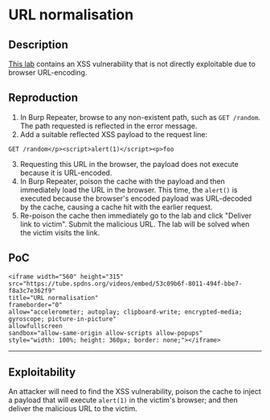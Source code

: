 # URL normalisation

## Description

[This lab](https://portswigger.net/web-security/web-cache-poisoning/exploiting-implementation-flaws/lab-web-cache-poisoning-normalization) contains an XSS vulnerability that is not directly exploitable due to browser URL-encoding. 

## Reproduction

1. In Burp Repeater, browse to any non-existent path, such as `GET /random`. The path requested is reflected in the error message.
2. Add a suitable reflected XSS payload to the request line:

```text
GET /random</p><script>alert(1)</script><p>foo
```

3. Requesting this URL in the browser, the payload does not execute because it is URL-encoded.
4. In Burp Repeater, poison the cache with the payload and then immediately load the URL in the browser. This time, the `alert()` is executed because the browser's encoded payload was URL-decoded by the cache, causing a cache hit with the earlier request.
5. Re-poison the cache then immediately go to the lab and click "Deliver link to victim". Submit the malicious URL. The lab will be solved when the victim visits the link.

## PoC

```{raw} html
<iframe width="560" height="315"
src="https://tube.spdns.org/videos/embed/53c09b6f-8011-494f-bbe7-f8a3c7e362f9"
title="URL normalisation"
frameborder="0"
allow="accelerometer; autoplay; clipboard-write; encrypted-media; gyroscope; picture-in-picture"
allowfullscreen
sandbox="allow-same-origin allow-scripts allow-popups"
style="width: 100%; height: 360px; border: none;"></iframe>
```

----

## Exploitability

An attacker will need to find the XSS vulnerability, poison the cache to inject a payload that will execute `alert(1)` in the victim's browser; and then deliver the malicious URL to the victim. 
